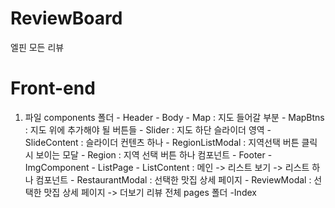 # ReviewBoard

엘핀 모든 리뷰

# Front-end

1. 파일
    components 폴더
        - Header
        - Body
            - Map : 지도 들어갈 부분
            - MapBtns : 지도 위에 추가해야 될 버튼들
            - Slider : 지도 하단 슬라이더 영역
                - SlideContent : 슬라이더 컨텐츠 하나
            - RegionListModal : 지역선택 버튼 클릭 시 보이는 모달
                - Region : 지역 선택 버튼 하나 컴포넌트
        - Footer
        - ImgComponent
        - ListPage
            - ListContent : 메인 -> 리스트 보기 -> 리스트 하나 컴포넌트
        - RestaurantModal : 선택한 맛집 상세 페이지
            - ReviewModal : 선택한 맛집 상세 페이지 -> 더보기 리뷰 전체
    pages 폴더
        -Index  
            <Header>
            <MapOrList>
            <Body>
            <ListPage>
            <Footer>
        